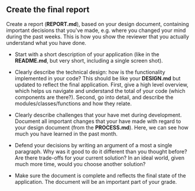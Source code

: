 ## Create the final report

Create a report (**REPORT.md**), based on your design document, containing important decisions that you've made, e.g. where you changed your mind during the past weeks. This is how you show the reviewer that you actually understand what you have done.

- Start with a short description of your application (like in the **README.md**, but very short, including a single screen shot).

- Clearly describe the technical design: how is the functionality implemented in your code? This should be like your **DESIGN.md** but updated to reflect the final application. First, give a high level overview, which helps us navigate and understand the total of your code (which components are there?). Second, go into detail, and describe the modules/classes/functions and how they relate.

- Clearly describe challenges that your have met during development. Document all important changes that your have made with regard to your design document (from the **PROCESS.md**). Here, we can see how much you have learned in the past month.

- Defend your decisions by writing an argument of a most a single paragraph. Why was it good to do it different than you thought before? Are there trade-offs for your current solution? In an ideal world, given much more time, would you choose another solution?

- Make sure the document is complete and reflects the final state of the application. The document will be an important part of your grade.
